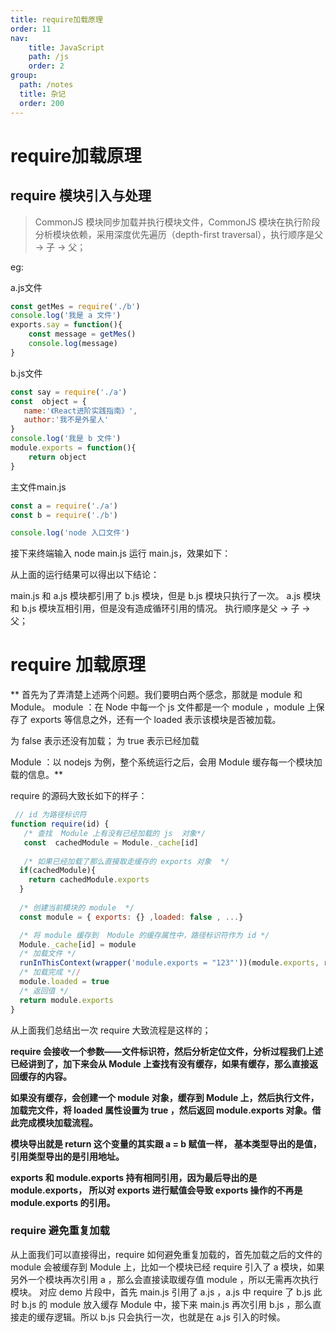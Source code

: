 ```yaml
---
title: require加载原理
order: 11
nav:
    title: JavaScript
    path: /js
    order: 2
group:
  path: /notes
  title: 杂记
  order: 200
---
```


require加载原理
===

## require 模块引入与处理
> CommonJS 模块同步加载并执行模块文件，CommonJS 模块在执行阶段分析模块依赖，采用深度优先遍历（depth-first traversal），执行顺序是父 -> 子 -> 父；


eg:

a.js文件
```js
const getMes = require('./b')
console.log('我是 a 文件')
exports.say = function(){
    const message = getMes()
    console.log(message)
}
```

b.js文件
```js
const say = require('./a')
const  object = {
   name:'《React进阶实践指南》',
   author:'我不是外星人'
}
console.log('我是 b 文件')
module.exports = function(){
    return object
}
```

主文件main.js

```js
const a = require('./a')
const b = require('./b')

console.log('node 入口文件')

```

接下来终端输入 node main.js 运行 main.js，效果如下：

从上面的运行结果可以得出以下结论：

main.js 和 a.js 模块都引用了 b.js 模块，但是 b.js 模块只执行了一次。
a.js 模块 和 b.js 模块互相引用，但是没有造成循环引用的情况。
执行顺序是父 -> 子 -> 父；








# require 加载原理

** 首先为了弄清楚上述两个问题。我们要明白两个感念，那就是 module 和 Module。
module ：在 Node 中每一个 js 文件都是一个 module ，module 上保存了 exports 等信息之外，还有一个 loaded 表示该模块是否被加载。

为 false 表示还没有加载；
为 true 表示已经加载

Module ：以 nodejs 为例，整个系统运行之后，会用 Module 缓存每一个模块加载的信息。**

require 的源码大致长如下的样子：
```js
 // id 为路径标识符
function require(id) {
   /* 查找  Module 上有没有已经加载的 js  对象*/
   const  cachedModule = Module._cache[id]
   
   /* 如果已经加载了那么直接取走缓存的 exports 对象  */
  if(cachedModule){
    return cachedModule.exports
  }
 
  /* 创建当前模块的 module  */
  const module = { exports: {} ,loaded: false , ...}

  /* 将 module 缓存到  Module 的缓存属性中，路径标识符作为 id */  
  Module._cache[id] = module
  /* 加载文件 */
  runInThisContext(wrapper('module.exports = "123"'))(module.exports, require, module, __filename, __dirname)
  /* 加载完成 *//
  module.loaded = true 
  /* 返回值 */
  return module.exports
}
```
从上面我们总结出一次 require 大致流程是这样的；

**require 会接收一个参数——文件标识符，然后分析定位文件，分析过程我们上述已经讲到了，加下来会从 Module 上查找有没有缓存，如果有缓存，那么直接返回缓存的内容。**

**如果没有缓存，会创建一个 module 对象，缓存到 Module 上，然后执行文件，加载完文件，将 loaded 属性设置为 true ，然后返回 module.exports 对象。借此完成模块加载流程。**


**模块导出就是 return 这个变量的其实跟 a = b 赋值一样， 基本类型导出的是值， 引用类型导出的是引用地址。**


**exports 和 module.exports 持有相同引用，因为最后导出的是 module.exports， 所以对 exports 进行赋值会导致 exports 操作的不再是 module.exports 的引用。**


### require 避免重复加载

从上面我们可以直接得出，require 如何避免重复加载的，首先加载之后的文件的 module 会被缓存到 Module 上，比如一个模块已经 require 引入了 a 模块，如果另外一个模块再次引用 a ，那么会直接读取缓存值 module ，所以无需再次执行模块。
对应 demo 片段中，首先 main.js 引用了 a.js ，a.js 中 require 了 b.js 此时 b.js 的 module 放入缓存 Module 中，接下来 main.js 再次引用  b.js ，那么直接走的缓存逻辑。所以 b.js 只会执行一次，也就是在 a.js 引入的时候。
